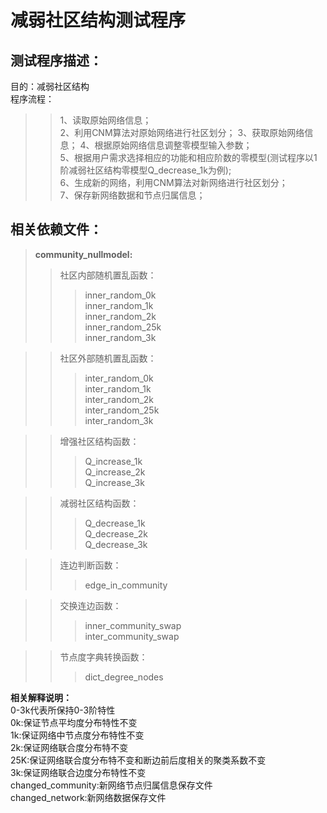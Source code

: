 # **减弱社区结构测试程序**  
## 测试程序描述：  
目的：减弱社区结构  
程序流程： 
>> 1、读取原始网络信息；  
>> 2、利用CNM算法对原始网络进行社区划分； 
>> 3、获取原始网络信息；
>> 4、根据原始网络信息调整零模型输入参数；  
>> 5、根据用户需求选择相应的功能和相应阶数的零模型(测试程序以1阶减弱社区结构零模型Q_decrease_1k为例);   
>> 6、生成新的网络，利用CNM算法对新网络进行社区划分；   
>> 7、保存新网络数据和节点归属信息；  
## 相关依赖文件： 
>**community_nullmodel:**
>>社区内部随机置乱函数：  
>>>inner_random_0k  
>>>inner_random_1k  
>>>inner_random_2k  
>>>inner_random_25k  
>>>inner_random_3k  

>>社区外部随机置乱函数：  
>>>inter_random_0k  
>>>inter_random_1k  
>>>inter_random_2k  
>>>inter_random_25k  
>>>inter_random_3k  

>>增强社区结构函数：  
>>>Q_increase_1k  
>>>Q_increase_2k  
>>>Q_increase_3k  

>>减弱社区结构函数：  
>>>Q_decrease_1k  
>>>Q_decrease_2k  
>>>Q_decrease_3k  

>>连边判断函数：  
>>>edge_in_community   

>>交换连边函数：  
>>>inner_community_swap    
>>>inter_community_swap  

>>节点度字典转换函数：  
>>>dict_degree_nodes  

**相关解释说明：**  
0-3k代表所保持0-3阶特性  
0k:保证节点平均度分布特性不变  
1k:保证网络中节点度分布特性不变  
2k:保证网络联合度分布特不变    
25K:保证网络联合度分布特不变和断边前后度相关的聚类系数不变  
3k:保证网络联合边度分布特性不变  
changed_community:新网络节点归属信息保存文件  
changed_network:新网络数据保存文件  
